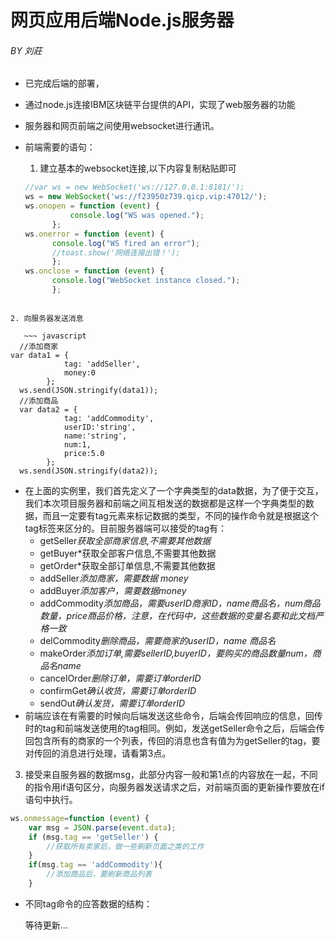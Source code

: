 # 网页应用后端Node.js服务器

###### BY 刘莊

+ 已完成后端的部署，

+ 通过node.js连接IBM区块链平台提供的API，实现了web服务器的功能

+ 服务器和网页前端之间使用websocket进行通讯。

+ 前端需要的语句：

  1. 建立基本的websocket连接,以下内容复制粘贴即可

  ~~~javascript
  //var ws = new WebSocket('ws://127.0.0.1:8181/');
  ws = new WebSocket('ws://f23950z739.qicp.vip:47012/');
  ws.onopen = function (event) {
  			console.log("WS was opened.");
  		};
  ws.onerror = function (event) {
  		console.log("WS fired an error");
  		//toast.show('网络连接出错！');
  		};
  ws.onclose = function (event) {
  		console.log("WebSocket instance closed.");
  		};
~~~
  
2. 向服务器发送消息
  
   ~~~ javascript
  //添加商家
var data1 = {
  			tag: 'addSeller',
			money:0
  		};
  ws.send(JSON.stringify(data1));
  //添加商品
  var data2 = {
  			tag: 'addCommodity',
  			userID:'string',
      		name:'string',
      		num:1,
      		price:5.0
  		};
  ws.send(JSON.stringify(data2));
   ~~~
  
  + 在上面的实例里，我们首先定义了一个字典类型的data数据，为了便于交互，我们本次项目服务器和前端之间互相发送的数据都是这样一个字典类型的数据，而且一定要有tag元素来标记数据的类型，不同的操作命令就是根据这个tag标签来区分的。目前服务器端可以接受的tag有：
    - getSeller*获取全部商家信息,不需要其他数据*
    - getBuyer*获取全部客户信息,不需要其他数据
    - getOrder*获取全部订单信息,不需要其他数据
    - addSeller*添加商家，需要数据 money*
    - addBuyer*添加客户，需要数据money*
    - addCommodity*添加商品，需要userID商家ID，name商品名，num商品数量，price商品价格，注意，在代码中，这些数据的变量名要和此文档严格一致*
    - delCommodity*删除商品，需要商家的userID，name 商品名*
    - makeOrder*添加订单,需要sellerID,buyerID，要购买的商品数量num，商品名name*
    - cancelOrder*删除订单，需要订单orderID*
    - confirmGet*确认收货，需要订单orderID*
    - sendOut*确认发货，需要订单orderID*
  + 前端应该在有需要的时候向后端发送这些命令，后端会传回响应的信息，回传时的tag和前端发送使用的tag相同。例如，发送getSeller命令之后，后端会传回包含所有的商家的一个列表，传回的消息也含有值为为getSeller的tag，要对传回的消息进行处理，请看第3点。
  
  3. 接受来自服务器的数据msg，此部分内容一般和第1点的内容放在一起，不同的指令用if语句区分，向服务器发送请求之后，对前端页面的更新操作要放在if语句中执行。

~~~ javascript
ws.onmessage=function (event) {
	var msg = JSON.parse(event.data);
    if (msg.tag == 'getSeller') {
        //获取所有卖家后，做一些刷新页面之类的工作
    }
    if(msg.tag == 'addCommodity'){
        //添加商品后，要刷新商品列表
    }
~~~

- 不同tag命令的应答数据的结构：

  等待更新...